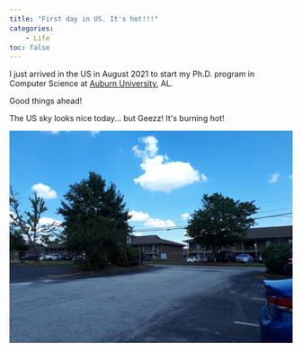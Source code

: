 ```yaml
---
title: "First day in US. It's hot!!!"
categories: 
    - Life
toc: false
---
```



I just arrived in the US in August 2021 to start my Ph.D. program in Computer Science at [Auburn University](http://anhnguyen.me/lab/), AL. 

Good things ahead!

The US sky looks nice today... but Geezz! It's burning hot!

![A sunny day in Alabama](../assets/images/20210814_133620.jpeg)